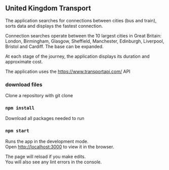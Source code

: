 ## United Kingdom Transport

The application searches for connections between cities (bus and train), sorts data and displays the fastest connection.

Connection searches operate between the 10 largest cities in Great Britain: London, Birmingham, Glasgow, Sheffield, Manchester, Edinburgh, Liverpool, Bristol and Cardiff. The base can be expanded.

At each stage of the journey, the application displays its duration and approximate cost.

The application uses the https://www.transportapi.com/ API

### download files 

Clone a repository with git clone <repository URL>

### `npm install`

Download all packages needed to run

### `npm start`

Runs the app in the development mode.<br>
Open [http://localhost:3000](http://localhost:3000) to view it in the browser.

The page will reload if you make edits.<br>
You will also see any lint errors in the console.
